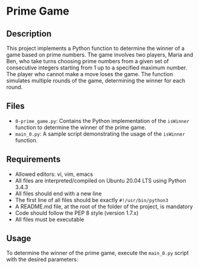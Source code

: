 # Prime Game

## Description
This project implements a Python function to determine the winner of a game based on prime numbers. The game involves two players, Maria and Ben, who take turns choosing prime numbers from a given set of consecutive integers starting from 1 up to a specified maximum number. The player who cannot make a move loses the game. The function simulates multiple rounds of the game, determining the winner for each round.

## Files
- `0-prime_game.py`: Contains the Python implementation of the `isWinner` function to determine the winner of the prime game.
- `main_0.py`: A sample script demonstrating the usage of the `isWinner` function.

## Requirements
- Allowed editors: vi, vim, emacs
- All files are interpreted/compiled on Ubuntu 20.04 LTS using Python 3.4.3
- All files should end with a new line
- The first line of all files should be exactly `#!/usr/bin/python3`
- A README.md file, at the root of the folder of the project, is mandatory
- Code should follow the PEP 8 style (version 1.7.x)
- All files must be executable

## Usage
To determine the winner of the prime game, execute the `main_0.py` script with the desired parameters:

